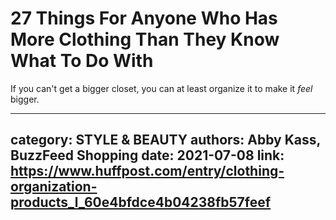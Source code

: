 # 27 Things For Anyone Who Has More Clothing Than They Know What To Do With

If you can't get a bigger closet, you can at least organize it to make it *feel* bigger.

---
category: STYLE & BEAUTY
authors: Abby Kass, BuzzFeed Shopping
date: 2021-07-08
link: https://www.huffpost.com/entry/clothing-organization-products_l_60e4bfdce4b04238fb57feef
---
